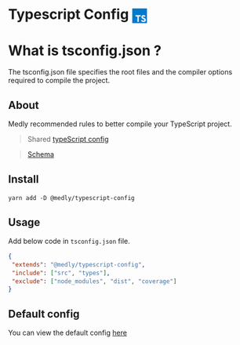 # Typescript Config <img style="vertical-align: middle" height="30" src="https://raw.githubusercontent.com/github/explore/80688e429a7d4ef2fca1e82350fe8e3517d3494d/topics/typescript/typescript.png">

# What is tsconfig.json ?

The tsconfig.json file specifies the root files and the compiler options required to compile the project.

## About

Medly recommended rules to better compile your TypeScript project.

> Shared [typeScript config](https://www.typescriptlang.org/docs/handbook/tsconfig-json.html)

> [Schema](http://json.schemastore.org/tsconfig)

## Install

```shell
yarn add -D @medly/typescript-config
```

## Usage

Add below code in `tsconfig.json` file.

```json
{
 "extends": "@medly/typescript-config",
 "include": ["src", "types"],
 "exclude": ["node_modules", "dist", "coverage"]
}
```

## Default config

You can view the default config [here](tsconfig.json)